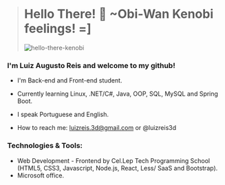 > # Hello There! 👋 ~Obi-Wan Kenobi feelings! =]
> ![hello-there-kenobi](https://user-images.githubusercontent.com/63201995/166510172-c85acdb2-61a0-4db5-afbc-8fdc5a5a9574.gif)



### I'm Luiz Augusto Reis and welcome to my github!

* I'm Back-end and Front-end student.
* Currently learning Linux, .NET/C#, Java, OOP, SQL, MySQL and Spring Boot.
* I speak Portuguese and English.

* How to reach me: luizreis.3d@gmail.com or @luizreis3d


### Technologies & Tools:
* Web Development - Frontend by Cel.Lep Tech Programming School (HTML5, CSS3, Javascript, Node.js, React, Less/ SaaS and Bootstrap).
* Microsoft office.
